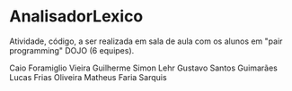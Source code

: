 # AnalisadorLexico
Atividade, código, a ser realizada em sala de aula com os alunos em "pair programming" DOJO (6 equipes).

Caio Foramiglio Vieira
Guilherme Simon Lehr
Gustavo Santos Guimarães
Lucas Frias Oliveira
Matheus Faria Sarquis

